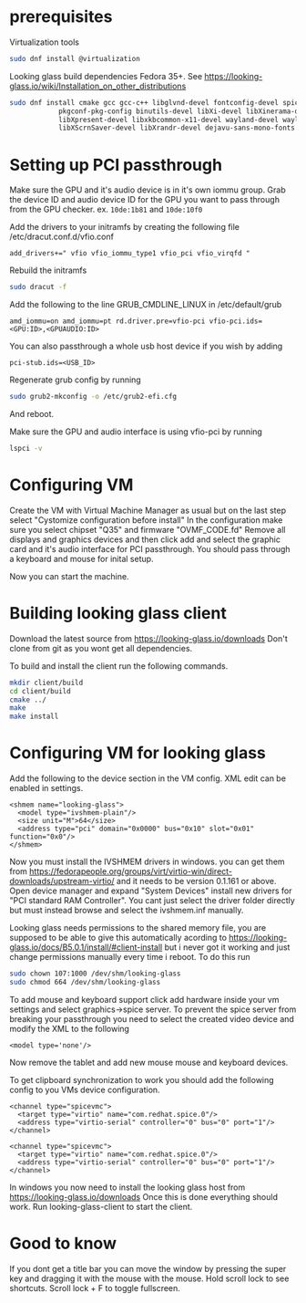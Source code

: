 # prerequisites

Virtualization tools
```bash
sudo dnf install @virtualization
```

Looking glass build dependencies Fedora 35+. See https://looking-glass.io/wiki/Installation_on_other_distributions
```bash
sudo dnf install cmake gcc gcc-c++ libglvnd-devel fontconfig-devel spice-protocol make nettle-devel \
            pkgconf-pkg-config binutils-devel libXi-devel libXinerama-devel libXcursor-devel \
            libXpresent-devel libxkbcommon-x11-devel wayland-devel wayland-protocols-devel \
            libXScrnSaver-devel libXrandr-devel dejavu-sans-mono-fonts
```

# Setting up PCI passthrough

Make sure the GPU and it's audio device is in it's own iommu group.
Grab the device ID and audio device ID for the GPU you want to pass through from the GPU checker. ex. `10de:1b81` and `10de:10f0`

Add the drivers to your initramfs by creating the following file /etc/dracut.conf.d/vfio.conf
```
add_drivers+=" vfio vfio_iommu_type1 vfio_pci vfio_virqfd "
```

Rebuild the initramfs

```bash
sudo dracut -f
```

Add the following to the line GRUB_CMDLINE_LINUX in /etc/default/grub
```
amd_iommu=on amd_iommu=pt rd.driver.pre=vfio-pci vfio-pci.ids=<GPU:ID>,<GPUAUDIO:ID>
```

You can also passthrough a whole usb host device if you wish by adding
```
pci-stub.ids=<USB_ID>
```

Regenerate grub config by running 
```bash
sudo grub2-mkconfig -o /etc/grub2-efi.cfg
```
And reboot.



Make sure the GPU and audio interface is using vfio-pci by running 
```bash
lspci -v
```


# Configuring VM
Create the VM with Virtual Machine Manager as usual but on the last step select "Cystomize configuration before install"
In the configuration make sure you select chipset "Q35" and firmware "OVMF_CODE.fd"
Remove all displays and graphics devices and then click add and select the graphic card and it's audio interface for PCI passthrough.
You should pass through a keyboard and mouse for inital setup.

Now you can start the machine.

# Building looking glass client
Download the latest source from https://looking-glass.io/downloads Don't clone from git as you wont get all dependencies.

To build and install the client run the following commands.
```bash
mkdir client/build
cd client/build
cmake ../
make
make install
```

# Configuring VM for looking glass

Add the following to the device section in the VM config. XML edit can be enabled in settings.
```
<shmem name="looking-glass">
  <model type="ivshmem-plain"/>
  <size unit="M">64</size>
  <address type="pci" domain="0x0000" bus="0x10" slot="0x01" function="0x0"/>
</shmem>
```
Now you must install the IVSHMEM drivers in windows. you can get them from https://fedorapeople.org/groups/virt/virtio-win/direct-downloads/upstream-virtio/ and it needs to be version 0.1.161 or above.
Open device manager and expand "System Devices" install new drivers for "PCI standard RAM Controller". You cant just select the driver folder directly but must instead browse and select the ivshmem.inf manually.

Looking glass needs permissions to the shared memory file, you are supposed to be able to give this automatically acording to https://looking-glass.io/docs/B5.0.1/install/#client-install but i never got it working and just change permissions manually every time i reboot.
To do this run 
```bash
sudo chown 107:1000 /dev/shm/looking-glass
sudo chmod 664 /dev/shm/looking-glass
```

To add mouse and keyboard support click add hardware inside your vm settings and select graphics->spice server. To prevent the spice server from breaking your passthrough you need to select the created video device and modify the XML to the following
```
<model type='none'/>
```
Now remove the tablet and add new mouse mouse and keyboard devices. 


To get clipboard synchronization to work you should add the following config to you VMs device configuration.
```
<channel type="spicevmc">
  <target type="virtio" name="com.redhat.spice.0"/>
  <address type="virtio-serial" controller="0" bus="0" port="1"/>
</channel>

```

```
<channel type="spicevmc">
  <target type="virtio" name="com.redhat.spice.0"/>
  <address type="virtio-serial" controller="0" bus="0" port="1"/>
</channel>
```

In windows you now need to install the looking glass host from https://looking-glass.io/downloads
Once this is done everything should work. Run looking-glass-client to start the client.

# Good to know
If you dont get a title bar you can move the window by pressing the super key and dragging it with the mouse with the mouse.
Hold scroll lock to see shortcuts. Scroll lock + F to toggle fullscreen.
